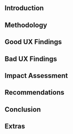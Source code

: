 ## Introduction

## Methodology

## Good UX Findings

## Bad UX Findings

## Impact Assessment

## Recommendations

## Conclusion

## Extras
